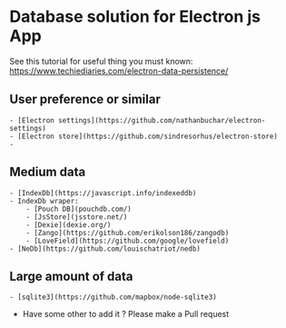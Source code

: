 # Database solution for Electron js App

See this tutorial for useful thing you must known:  https://www.techiediaries.com/electron-data-persistence/
## User preference or similar
    - [Electron settings](https://github.com/nathanbuchar/electron-settings)
    - [Electron store](https://github.com/sindresorhus/electron-store)
    - 

## Medium data 
    - [IndexDb](https://javascript.info/indexeddb)
    - IndexDb wraper: 
        - [Pouch DB](pouchdb.com/)
        - [JsStore](jsstore.net/)
        - [Dexie](dexie.org/)
        - [Zango](https://github.com/erikolson186/zangodb)
        - [LoveField](https://github.com/google/lovefield)
    - [NeDb](https://github.com/louischatriot/nedb)



## Large amount of data
    - [sqlite3](https://github.com/mapbox/node-sqlite3)
    

* Have some other to add it ? Please make a Pull request
